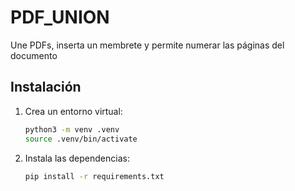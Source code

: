 # PDF_UNION
Une PDFs, inserta un membrete y permite numerar las páginas del documento

## Instalación

1. Crea un entorno virtual:
   ```bash
   python3 -m venv .venv
   source .venv/bin/activate
   ```
2. Instala las dependencias:
   ```bash
   pip install -r requirements.txt
   ```
